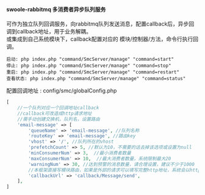 #### swoole-rabbitmq 多消费者异步队列服务
可作为独立队列回调服务，向rabbitmq队列发送消息，配置callback后，异步回调到callback地址，用于业务解耦。  
或集成到自己系统模块下，callback配置对应的 模块/控制器/方法，命令行执行回调。  

```shell script
启动: php index.php "command/SmcServer/manage" "command=start"  
停止: php index.php "command/SmcServer/manage" "command=stop"  
重启: php index.php "command/SmcServer/manage" "command=restart"  
查看状态: php index.php "command/SmcServer/manage" "command=status"
```
  
配置回调地址  : config/smc/globalConfig.php
```php
[
    //一个队列对应一个回调地址callback
    //callback可改造成http请求地址
    //需手动创建交换机，队列名，设置路由
    'email-message' => [
        'queueName' => 'email-message', //队列名称
        'routeKey' => 'email-message', //路由key
        'vhost' => '/', //队列所在的vhost
        'prefetchCount' => 5, //默认为10，不需要的话去掉该选项或设置为null
        'minConsumerNum' => 3,  //最小消费者数量
        'maxConsumerNum' => 10,  //最大消费者数量，系统限制最大20
        'warningNum' => 30, //达到预警的消息数量，请合理设置，建议不少于1000
        //本框架直接写模块路由，如果是外部的请求可以填写完整http地址，系统会以http-post-json方式回调
        'callbackUrl' => 'callback/Message/send',
    ],
]
```


